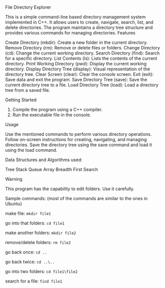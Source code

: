 File Directory Explorer

This is a simple command-line based directory management system implemented in C++. It allows users to create, navigate, search, list, and delete directories. The program maintains a directory tree structure and provides various commands for managing directories.
Features

  Create Directory (mkdir): Create a new folder in the current directory.
  Remove Directory (rm): Remove or delete files or folders.
  Change Directory (cd): Change the current working directory.
  Search Directory (find): Search for a specific directory.
  List Contents (ls): Lists the contents of the current directory.
  Print Working Directory (pwd): Display the current working directory.
  Display Directory Tree (display): Visual representation of the directory tree.
  Clear Screen (clear): Clear the console screen.
  Exit (exit): Save data and exit the program.
  Save Directory Tree (save): Save the current directory tree to a file.
  Load Directory Tree (load): Load a directory tree from a saved file.

Getting Started

  1. Compile the program using a C++ compiler.
  2. Run the executable file in the console.

Usage

  Use the mentioned commands to perform various directory operations.
  Follow on-screen instructions for creating, navigating, and managing directories.
  Save the directory tree using the save command and load it using the load command.

Data Structures and Algorithms used:

   Tree
   Stack
   Queue
   Array
   Breadth First Search

Warning

  This program has the capability to edit folders. Use it carefully.


Sample commands: 
(most of the commands are similar to the ones in Ubuntu)

make file:
  `mkdir file1`

go into that folders:
  `cd file1`

make another folders:
  `mkdir file2`

remove/delete folders:
  `rm file2`

go back once:
  `cd ..`

go back twice:
  `cd ..\..`

go into two folders:
  `cd file1\file2`

search for a file:
  `find file1`
